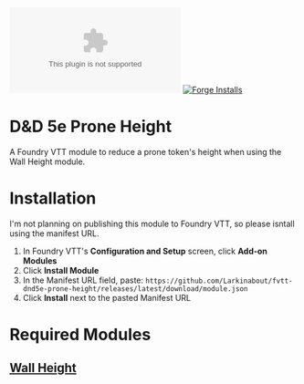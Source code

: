 ![Downloads](https://img.shields.io/github/downloads/Larkinabout/fvtt-dnd5e-prone-height/latest/module.zip?color=2b82fc&label=DOWNLOADS&style=for-the-badge) [![Forge Installs](https://img.shields.io/badge/dynamic/json?label=Forge%20Installs&query=package.installs&suffix=%25&url=https%3A%2F%2Fforge-vtt.com%2Fapi%2Fbazaar%2Fpackage%2Fdnd5e-prone-height&colorB=448d34&style=for-the-badge)](https://forge-vtt.com/bazaar#package=dnd5e-prone-height)

# D&D 5e Prone Height

A Foundry VTT module to reduce a prone token's height when using the Wall Height module.

# Installation
I'm not planning on publishing this module to Foundry VTT, so please isntall using the manifest URL.

1. In Foundry VTT's **Configuration and Setup** screen, click **Add-on Modules**
2. Click **Install Module**
3. In the Manifest URL field, paste: `https://github.com/Larkinabout/fvtt-dnd5e-prone-height/releases/latest/download/module.json`
4. Click **Install** next to the pasted Manifest URL

# Required Modules
## [Wall Height](https://foundryvtt.com/packages/wall-height)